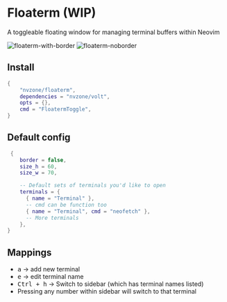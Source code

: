 # Floaterm (WIP)

A toggleable floating window for managing terminal buffers within Neovim

![floaterm-with-border](https://github.com/user-attachments/assets/8a51aeff-dcc5-477f-a282-9b48a1e5bf2b)
![floaterm-noborder](https://github.com/user-attachments/assets/15e19849-69e6-432b-8fd9-7ffaad872e28)

## Install 

```lua 
{
    "nvzone/floaterm",
    dependencies = "nvzone/volt",
    opts = {},
    cmd = "FloatermToggle",
}
```

## Default config

```lua
 {
    border = false,
    size_h = 60,
    size_w = 70,

    -- Default sets of terminals you'd like to open
    terminals = {
      { name = "Terminal" },
      -- cmd can be function too
      { name = "Terminal", cmd = "neofetch" },
      -- More terminals
    },
}
```

## Mappings

- <kbd>a</kbd> -> add new terminal
- <kbd>e</kbd> -> edit terminal name
- <kbd>Ctrl + h</kbd> -> Switch to sidebar (which has terminal names listed)
- Pressing any number within sidebar will switch to that terminal
